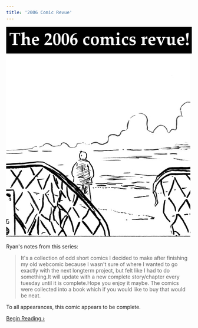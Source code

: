 ```yaml
---
title: '2006 Comic Revue'
---
```


![](crlogo.jpg "Ryan's logo for the 2006 Comic Revue.")
![](crmain11.jpg "Ryan's cover for 2006 Comic Revue, featuring a person near a chain-link fence.")

Ryan's notes from this series:

> It's a collection of odd short comics I decided to make after finishing my old webcomic because I wasn't sure of where I wanted to go exactly with the next longterm project, but felt like I had to do something.It will update with a new complete story/chapter every tuesday until it is complete.Hope you enjoy it maybe. The comics were collected into a book which if you would like to buy that would be neat.

To all appearances, this comic appears to be complete.

[Begin Reading ›](./part-1)